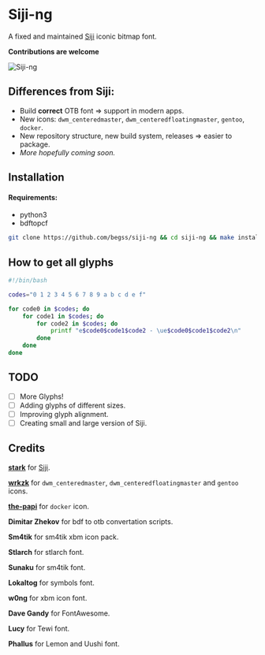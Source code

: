 # Siji-ng

A fixed and maintained [Siji](https://github.com/stark/siji) iconic bitmap font.

**Contributions are welcome**

![Siji-ng](preview.png "Preview of Siji")

## Differences from Siji:
- Build **correct** OTB font => support in modern apps.
- New icons: `dwm_centeredmaster`, `dwm_centeredfloatingmaster`, `gentoo`,
  `docker`.
- New repository structure, new build system, releases => easier to package.
- *More hopefully coming soon.*

## Installation

#### Requirements:
- python3
- bdftopcf

```sh
git clone https://github.com/begss/siji-ng && cd siji-ng && make install
```

## How to get all glyphs

```bash
#!/bin/bash

codes="0 1 2 3 4 5 6 7 8 9 a b c d e f"

for code0 in $codes; do
	for code1 in $codes; do
		for code2 in $codes; do
			printf "e$code0$code1$code2 - \ue$code0$code1$code2\n"
		done
	done
done
```

## TODO

- [ ] More Glyphs!
- [ ] Adding glyphs of different sizes.
- [ ] Improving glyph alignment.
- [ ] Creating small and large version of Siji.

## Credits

[**stark**](https://github.com/stark) for [Siji](https://github.com/stark/siji).

[**wrkzk**](https://github.com/wrkzk) for `dwm_centeredmaster`,
`dwm_centeredfloatingmaster` and `gentoo` icons.

[**the-papi**](https://github.com/the-papi) for `docker` icon.

**Dimitar Zhekov** for bdf to otb convertation scripts.

**Sm4tik** for sm4tik xbm icon pack.

**Stlarch** for stlarch font.

**Sunaku** for sm4tik font.

**Lokaltog** for symbols font.

**w0ng** for xbm icon font.

**Dave Gandy** for FontAwesome.

**Lucy** for Tewi font.

**Phallus** for Lemon and Uushi font.
